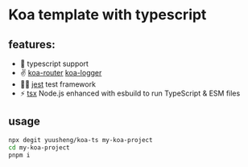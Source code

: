 # Koa template with typescript

## features:
- 💪 typescript support
- ✌️ [koa-router](https://github.com/koajs/router)  [koa-logger](https://github.com/koajs/logger)
- 👂🏻 [jest](https://jestjs.io/) test framework
- ⚡️ [tsx](https://github.com/esbuild-kit/tsx) Node.js enhanced with esbuild to run TypeScript & ESM files 

## usage
```bash
npx degit yuusheng/koa-ts my-koa-project
cd my-koa-project
pnpm i
```

